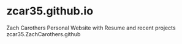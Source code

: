 # zcar35.github.io
Zach Carothers Personal Website with Resume and recent projects
zcar35.ZachCarothers.github
